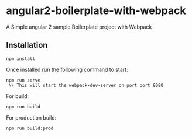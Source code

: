 # angular2-boilerplate-with-webpack
A Simple angular 2 sample Boilerplate project with Webpack

## Installation
```
npm install
```
Once installed run the following command to start:
```
npm run serve 
 \\ This will start the webpack-dev-server on port port 8080
```
For build:
```
npm run build
```
For production build:
```
npm run build:prod
```
